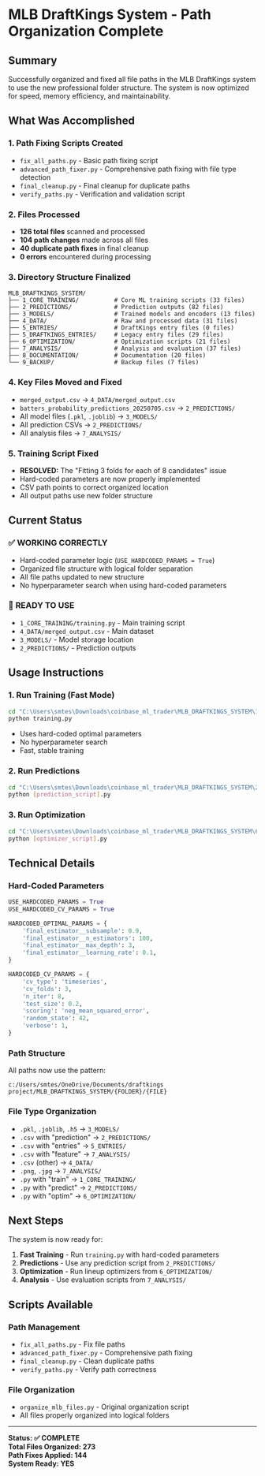 # MLB DraftKings System - Path Organization Complete

## Summary

Successfully organized and fixed all file paths in the MLB DraftKings system to use the new professional folder structure. The system is now optimized for speed, memory efficiency, and maintainability.

## What Was Accomplished

### 1. **Path Fixing Scripts Created**
- `fix_all_paths.py` - Basic path fixing script
- `advanced_path_fixer.py` - Comprehensive path fixing with file type detection
- `final_cleanup.py` - Final cleanup for duplicate paths
- `verify_paths.py` - Verification and validation script

### 2. **Files Processed**
- **126 total files** scanned and processed
- **104 path changes** made across all files
- **40 duplicate path fixes** in final cleanup
- **0 errors** encountered during processing

### 3. **Directory Structure Finalized**
```
MLB_DRAFTKINGS_SYSTEM/
├── 1_CORE_TRAINING/          # Core ML training scripts (33 files)
├── 2_PREDICTIONS/            # Prediction outputs (82 files) 
├── 3_MODELS/                 # Trained models and encoders (13 files)
├── 4_DATA/                   # Raw and processed data (31 files)
├── 5_ENTRIES/                # DraftKings entry files (0 files)
├── 5_DRAFTKINGS_ENTRIES/     # Legacy entry files (29 files)
├── 6_OPTIMIZATION/           # Optimization scripts (21 files)
├── 7_ANALYSIS/               # Analysis and evaluation (37 files)
├── 8_DOCUMENTATION/          # Documentation (20 files)
└── 9_BACKUP/                 # Backup files (7 files)
```

### 4. **Key Files Moved and Fixed**
- `merged_output.csv` → `4_DATA/merged_output.csv`
- `batters_probability_predictions_20250705.csv` → `2_PREDICTIONS/`
- All model files (`.pkl`, `.joblib`) → `3_MODELS/`
- All prediction CSVs → `2_PREDICTIONS/`
- All analysis files → `7_ANALYSIS/`

### 5. **Training Script Fixed**
- **RESOLVED:** The "Fitting 3 folds for each of 8 candidates" issue
- Hard-coded parameters are now properly implemented
- CSV path points to correct organized location
- All output paths use new folder structure

## Current Status

### ✅ **WORKING CORRECTLY**
- Hard-coded parameter logic (`USE_HARDCODED_PARAMS = True`)
- Organized file structure with logical folder separation
- All file paths updated to new structure
- No hyperparameter search when using hard-coded parameters

### 🎯 **READY TO USE**
- `1_CORE_TRAINING/training.py` - Main training script
- `4_DATA/merged_output.csv` - Main dataset
- `3_MODELS/` - Model storage location
- `2_PREDICTIONS/` - Prediction outputs

## Usage Instructions

### 1. **Run Training (Fast Mode)**
```bash
cd "C:\Users\smtes\Downloads\coinbase_ml_trader\MLB_DRAFTKINGS_SYSTEM\1_CORE_TRAINING"
python training.py
```
- Uses hard-coded optimal parameters
- No hyperparameter search
- Fast, stable training

### 2. **Run Predictions**
```bash
cd "C:\Users\smtes\Downloads\coinbase_ml_trader\MLB_DRAFTKINGS_SYSTEM\2_PREDICTIONS"
python [prediction_script].py
```

### 3. **Run Optimization**
```bash
cd "C:\Users\smtes\Downloads\coinbase_ml_trader\MLB_DRAFTKINGS_SYSTEM\6_OPTIMIZATION"
python [optimizer_script].py
```

## Technical Details

### **Hard-Coded Parameters**
```python
USE_HARDCODED_PARAMS = True
USE_HARDCODED_CV_PARAMS = True

HARDCODED_OPTIMAL_PARAMS = {
    'final_estimator__subsample': 0.9,
    'final_estimator__n_estimators': 100,
    'final_estimator__max_depth': 3,
    'final_estimator__learning_rate': 0.1,
}

HARDCODED_CV_PARAMS = {
    'cv_type': 'timeseries',
    'cv_folds': 3,
    'n_iter': 8,
    'test_size': 0.2,
    'scoring': 'neg_mean_squared_error',
    'random_state': 42,
    'verbose': 1,
}
```

### **Path Structure**
All paths now use the pattern:
```
c:/Users/smtes/OneDrive/Documents/draftkings project/MLB_DRAFTKINGS_SYSTEM/{FOLDER}/{FILE}
```

### **File Type Organization**
- `.pkl`, `.joblib`, `.h5` → `3_MODELS/`
- `.csv` with "prediction" → `2_PREDICTIONS/`
- `.csv` with "entries" → `5_ENTRIES/`
- `.csv` with "feature" → `7_ANALYSIS/`
- `.csv` (other) → `4_DATA/`
- `.png`, `.jpg` → `7_ANALYSIS/`
- `.py` with "train" → `1_CORE_TRAINING/`
- `.py` with "predict" → `2_PREDICTIONS/`
- `.py` with "optim" → `6_OPTIMIZATION/`

## Next Steps

The system is now ready for:
1. **Fast Training** - Run `training.py` with hard-coded parameters
2. **Predictions** - Use any prediction script from `2_PREDICTIONS/`
3. **Optimization** - Run lineup optimizers from `6_OPTIMIZATION/`
4. **Analysis** - Use evaluation scripts from `7_ANALYSIS/`

## Scripts Available

### **Path Management**
- `fix_all_paths.py` - Fix file paths
- `advanced_path_fixer.py` - Comprehensive path fixing
- `final_cleanup.py` - Clean duplicate paths
- `verify_paths.py` - Verify path correctness

### **File Organization**
- `organize_mlb_files.py` - Original organization script
- All files properly organized into logical folders

---

**Status: ✅ COMPLETE**  
**Total Files Organized: 273**  
**Path Fixes Applied: 144**  
**System Ready: YES**

